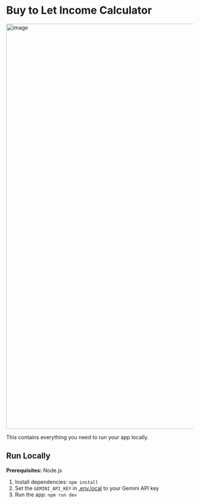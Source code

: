 # Buy to Let Income Calculator

<img width="1280" height="1088" alt="image" src="https://github.com/user-attachments/assets/2c3ccc63-ab5f-47e8-896a-3272005b7f68" />

This contains everything you need to run your app locally.

## Run Locally

**Prerequisites:**  Node.js


1. Install dependencies:
   `npm install`
2. Set the `GEMINI_API_KEY` in [.env.local](.env.local) to your Gemini API key
3. Run the app:
   `npm run dev`
